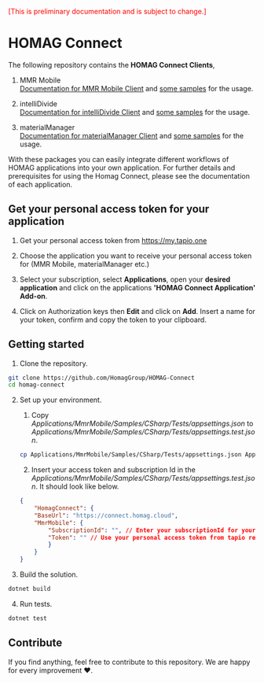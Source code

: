 <span style="color:red">[This is preliminary documentation and is subject to change.] </span>

# HOMAG Connect

The following repository contains the **HOMAG Connect Clients**, 

1. MMR Mobile <br> 
   [Documentation for MMR Mobile Client](/Applications/MmrMobile/Documentation/README.md) and [some samples](/Applications/MmrMobile/Samples/) for the usage.

2. intelliDivide <br> 
   [Documentation for intelliDivide Client](./Applications/IntelliDivide/Documentation/README.md) and [some samples](./Applications/IntelliDivide/Samples/) for the usage.

3. materialManager <br>
   [Documentation for materialManager Client](./Applications/MaterialManager/Documentation/README.md) and [some samples](./Applications/MaterialManager/Samples) for the usage.

With these packages you can easily integrate different workflows of HOMAG applications into your own application. For further details and prerequisites for using the Homag Connect, please see the documentation of each application.

## Get your personal access token for your application
1. Get your personal access token from https://my.tapio.one

2. Choose the application you want to receive your personal access token for (MMR Mobile, materialManager etc.)

3. Select your subscription, select **Applications**, open your **desired application** and click on the applications **'HOMAG Connect Application' Add-on**.

4. Click on Authorization keys then **Edit** and click on **Add**. Insert a name for your token, confirm and copy the token to your clipboard.

## Getting started

1. Clone the repository.

~~~bash
git clone https://github.com/HomagGroup/HOMAG-Connect
cd homag-connect
~~~

2. Set up your environment.

    1. Copy *Applications/MmrMobile/Samples/CSharp/Tests/appsettings.json* to *Applications/MmrMobile/Samples/CSharp/Tests/appsettings.test.json*.

    ~~~bash
    cp Applications/MmrMobile/Samples/CSharp/Tests/appsettings.json Applications/MmrMobile/Samples/CSharp/Tests/appsettings.test.json
    ~~~

    2. Insert your access token and subscription Id in the *Applications/MmrMobile/Samples/CSharp/Tests/appsettings.test.json*. It should look like below.

    ~~~json
    {
        "HomagConnect": {
        "BaseUrl": "https://connect.homag.cloud",
        "MmrMobile": {
            "SubscriptionId": "", // Enter your subscriptionId for your requests
            "Token": "" // Use your personal access token from tapio related to this application
            }
        }
    }
    ~~~

3. Build the solution.

~~~bash
dotnet build
~~~

4. Run tests.

~~~bash
dotnet test
~~~


## Contribute

If you find anything, feel free to contribute to this repository. We are happy for every improvement ❤️.

